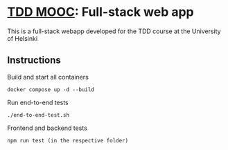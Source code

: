# [TDD MOOC](https://tdd.mooc.fi): Full-stack web app

This is a full-stack webapp developed for the TDD course at the University of Helsinki
## Instructions

Build and start all containers

    docker compose up -d --build

Run end-to-end tests

    ./end-to-end-test.sh

Frontend and backend tests

    npm run test (in the respective folder)
